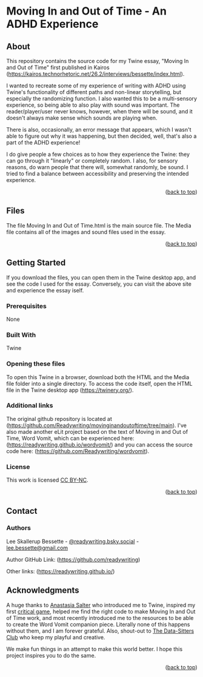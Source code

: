 <a id="readme-top"></a>

<!-- This template is in Markdown, so you can copy and paste it directly into the GitHub ReadMe file and use the formatting included here. Here are some instructions on how to create ReadMe.md files in GitHub: https://docs.github.com/en/account-and-profile/setting-up-and-managing-your-github-profile/customizing-your-profile/managing-your-profile-readme -->

<!-- Instructions and examples below are commented out. Please remove the comment markup on your final document. -->

<!-- Feel free to personalize! You can add additional sections, images, logos, or other content as you wish. We ask that you keep the required sections and formatting so that materials are consistent across the collection. --> 

# Moving In and Out of Time - An ADHD Experience
 
## About
<!-- Required: Include brief prose description of the project and the repository. This description should build on or contextualize the language in your Twine Object, provide concrete contextual information, or describe the possible applications of your Twine or other materials. 100 words is fine, but you’re free to make this as expansive as you wish to help situate readers in your materials and how they might use them. --> 
This repository contains the source code for my Twine essay, "Moving In and Out of Time" first published in Kairos (https://kairos.technorhetoric.net/26.2/interviews/bessette/index.html). 

I wanted to recreate some of my experience of writing with ADHD using Twine's functionality of different paths and non-linear storytelling, but especially the randomizing function. I also wanted this to be a multi-sensory experience, so being able to also play with sound was important. The reader/player/user never knows, however, when there will be sound, and it doesn't always make sense which sounds are playing when. 

There is also, occasionally, an error message that appears, which I wasn't able to figure out why it was happening, but then decided, well, that's also a part of the ADHD experience! 

I do give people a few choices as to how they experience the Twine: they can go through it "linearly" or completely random. I also, for sensory reasons, do warn people that there will, somewhat randomly, be sound. I tried to find a balance between accessibility and preserving the intended experience. 

<p align="right">(<a href="#readme-top">back to top</a>)</p>
 
## Files
<!-- Required: list all files included with brief descriptions -->
The file Moving In and Out of Time.html is the main source file. The Media file contains all of the images and sound files used in the essay. 

<p align="right">(<a href="#readme-top">back to top</a>)</p>
 
## Getting Started
<!-- Give any instructions that readers may need to use your files. -->
If you download the files, you can open them in the Twine desktop app, and see the code I used for the essay. Conversely, you can visit the above site and experience the essay iself.
 
### Prerequisites
<!-- If your files require programs other than Twine, or a specific version of Twine to run, provide instructions here. -->
None
 
### Built With
<!-- If you built files with a program other than Twine, list those programs or link to downloads here. --> 
Twine

### Opening these files
<!-- Provide any necessary instructions for users to get started. You can assume that readers can download a single file and run it, but you may wish to provide guidance about how to handle certain file types or directories. -->

To open this Twine in a browser, download both the HTML and the Media file folder into a single directory. To access the code itself, open the HTML file in the Twine desktop app (https://twinery.org/).

<!-- Ex. This Twine is designed for version xyz. To edit this Twine, download version xyz from Twinery.org here: link. Download HTML and IMG files into a single directory and open in the Twine version xyz desktop program. -->
 
### Additional links
<!-- If desired, including your own GitHub repository, a relevant website, or other -->
The original github repository is located at (https://github.com/Readywriting/movinginandoutoftime/tree/main). I've also made another eLit project based on the text of Moving in and Out of Time, Word Vomit, which can be experienced here: (https://readywriting.github.io/wordvomit/) and you can access the source code here: (https://github.com/Readywriting/wordvomit).

### License
<!-- If desired, you may apply your own license to your materials. If so, include a LICENSE.txt file in the root directory of your repository and link to it here. We ask that you consider using open-source licenses like Creative Commons to facilitate readers using and developing your sample resources. Unless you indicate otherwise, all material in EnTwine will be licensed as CC BY-SA 4.0. -->

<!-- Ex. Distributed under the MIT License. See LICENSE.txt for more information. -->
<!-- Ex. CC BY-SA 4.0 license inherited from EnTwine collection. See [slug provided by editors] for more information. -->
This work is licensed [CC BY-NC](https://creativecommons.org/licenses/by-nc/4.0/).

<p align="right">(<a href="#readme-top">back to top</a>)</p>

## Contact

### Authors
Lee Skallerup Bessette  - [@readywriting.bsky.social](https://bsky.app/profile/readywriting.bsky.social) - lee.bessette@gmail.com <!-- include desired contact information -->

Author GitHub Link: (https://github.com/readywriting)

Other links: (https://readywriting.github.io/)

## Acknowledgments
<!-- If desired, list relevant resources you find helpful and would like to give credit to. -->
A huge thanks to [Anastasia Salter](https://github.com/AMSUCF/) who introduced me to Twine, inspired my first [critical game](https://readywriting.github.io/Adjunct-Run/), helped me find the right code to make Moving In and Out of Time work, and most recently introduced me to the resources to be able to create the Word Vomit companion piece. Literally none of this happens without them, and I am forever grateful. Also, shout-out to [The Data-Sitters Club](https://datasittersclub.github.io/site/) who keep my playful and creative. 

We make fun things in an attempt to make this world better. I hope this project inspires you to do the same. 
<p align="right">(<a href="#readme-top">back to top</a>)</p>
 

